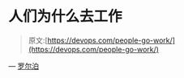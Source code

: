 # 人们为什么去工作

> 原文:[https://devops.com/people-go-work/](https://devops.com/people-go-work/)

— [罗尔泊](https://devops.com/author/breselman/)